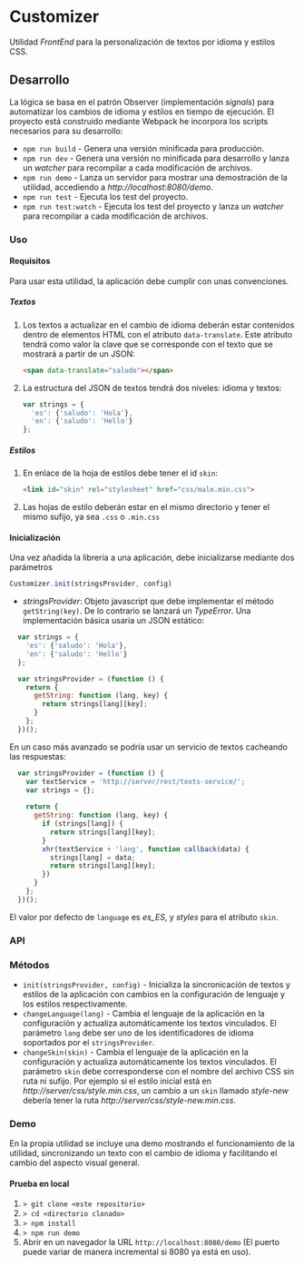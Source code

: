 # Customizer

Utilidad _FrontEnd_ para la personalización de textos por idioma y estilos CSS. 

## Desarrollo

La lógica se basa en el patrón Observer (implementación _signals_) para automatizar los cambios de idioma y estilos en tiempo de ejecución.
El proyecto está construido mediante Webpack he incorpora los scripts necesarios para su desarrollo: 

* `npm run build` - Genera una versión minificada para producción.
* `npm run dev` - Genera una versión no minificada para desarrollo y lanza un _watcher_ para recompilar a cada modificación de archivos.
* `npm run demo` - Lanza un servidor para mostrar una demostración de la utilidad, accediendo a _http://localhost:8080/demo_.
* `npm run test` - Ejecuta los test del proyecto.
* `npm run test:watch` - Ejecuta los test del proyecto y lanza un _watcher_ para recompilar a cada modificación de archivos.
        
### Uso

#### Requisitos
Para usar esta utilidad, la aplicación debe cumplir con unas convenciones.

##### Textos
1. Los textos a actualizar en el cambio de idioma deberán estar contenidos dentro de elementos HTML con el atributo `data-translate`.
Este atributo tendrá como valor la clave que se corresponde con el texto que se mostrará a partir de un JSON:
    ```html
    <span data-translate="saludo"></span>
    ```
1. La estructura del JSON de textos tendrá dos niveles: idioma y textos:
    ```javascript
    var strings = {
      'es': {'saludo': 'Hola'},
      'en': {'saludo': 'Hello'}
    };
    ```
    
##### Estilos
1. En enlace de la hoja de estilos debe tener el id `skin`:
    ```html
    <link id="skin" rel="stylesheet" href="css/male.min.css">
    ```
1. Las hojas de estilo deberán estar en el mismo directorio y tener el mismo sufijo, ya sea `.css` o `.min.css`

#### Inicialización
Una vez añadida la librería a una aplicación, debe inicializarse mediante dos parámetros

```javascript
Customizer.init(stringsProvider, config)
```

* _stringsProvider_: Objeto javascript que debe implementar el método `getString(key)`. De lo contrario se lanzará un _TypeError_.
Una implementación básica usaría un JSON estático:

```javascript
  var strings = {
    'es': {'saludo': 'Hola'},
    'en': {'saludo': 'Hello'}
  };

  var stringsProvider = (function () {
    return {
      getString: function (lang, key) {
        return strings[lang][key];
      }
    };
  })();
```

En un caso más avanzado se podría usar un servicio de textos cacheando las respuestas:
```javascript
  var stringsProvider = (function () {
    var textService = 'http://server/rest/texts-service/';
    var strings = {};
    
    return {
      getString: function (lang, key) {
        if (strings[lang]) {
          return strings[lang][key];
        }
        xhr(textService + 'lang', function callback(data) {
          strings[lang] = data;
          return strings[lang][key];
        })
      }
    };
  })();
```

El valor por defecto de `language` es _es_ES_, y _styles_ para el atributo `skin`.
    
### API

### Métodos

* `init(stringsProvider, config)` - Inicializa la sincronicación de textos y estilos de la aplicación con cambios en la configuración de lenguaje y los estilos respectivamente.
* `changeLanguage(lang)` - Cambia el lenguaje de la aplicación en la configuración y actualiza automáticamente los textos vinculados. El parámetro `lang` debe ser uno de los identificadores de idioma soportados por el `stringsProvider`.       
* `changeSkin(skin)` - Cambia el lenguaje de la aplicación en la configuración y actualiza automáticamente los textos vinculados. El parámetro `skin` debe corresponderse con el nombre del archivo CSS sin ruta ni sufijo. 
Por ejemplo si el estilo inicial está en _http://server/css/style.min.css_, un cambio a un `skin` llamado _style-new_ debería tener la ruta _http://server/css/style-new.min.css_.

### Demo
En la propia utilidad se incluye una demo mostrando el funcionamiento de la utilidad, sincronizando un texto con el cambio de idioma y facilitando el cambio del aspecto visual general.

#### Prueba en local
1. `> git clone <este repositorio>`  
1. `> cd <directorio clonado>`
1. `> npm install` 
1. `> npm run demo`
1. Abrir en un navegador la URL `http://localhost:8080/demo` (El puerto puede variar de manera incremental si 8080 ya está en uso).
